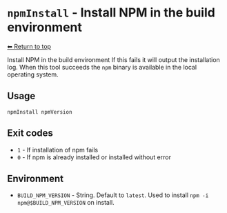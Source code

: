 
# `npmInstall` - Install NPM in the build environment

[⬅ Return to top](index.md)

Install NPM in the build environment
If this fails it will output the installation log.
When this tool succeeds the `npm` binary is available in the local operating system.

## Usage

    npmInstall npmVersion
    

## Exit codes

- `1` - If installation of npm fails
- `0` - If npm is already installed or installed without error

## Environment

- `BUILD_NPM_VERSION` - String. Default to `latest`. Used to install `npm -i npm@$BUILD_NPM_VERSION` on install.
